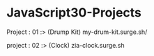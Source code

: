 # JavaScript30-Projects
Project : 01 :> (Drump Kit) my-drum-kit.surge.sh/

project : 02 :> (Clock) zia-clock.surge.sh
